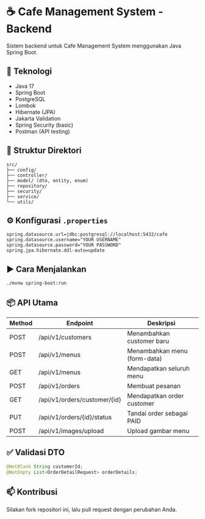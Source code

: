 # ☕ Cafe Management System - Backend

Sistem backend untuk Cafe Management System menggunakan Java Spring Boot.

## 🚀 Teknologi
- Java 17
- Spring Boot
- PostgreSQL
- Lombok
- Hibernate (JPA)
- Jakarta Validation
- Spring Security (basic)
- Postman (API testing)

## 📁 Struktur Direktori
```
src/  
├── config/  
├── controller/  
├── model/ (dto, entity, enum)  
├── repository/  
├── security/  
├── service/  
└── utils/  
```

## ⚙️ Konfigurasi `.properties`
```properties
spring.datasource.url=jdbc:postgresql://localhost:5432/cafe  
spring.datasource.username="YOUR USERNAME"  
spring.datasource.password="YOUR PASSWORD"  
spring.jpa.hibernate.ddl-auto=update  
```

## ▶️ Cara Menjalankan
```bash
./mvnw spring-boot:run
```

## 📦 API Utama
| Method | Endpoint                          | Deskripsi                        |
|--------|-----------------------------------|----------------------------------|
| POST   | /api/v1/customers                 | Menambahkan customer baru        |
| POST   | /api/v1/menus                     | Menambahkan menu (form-data)     |
| GET    | /api/v1/menus                     | Mendapatkan seluruh menu         |
| POST   | /api/v1/orders                    | Membuat pesanan                  |
| GET    | /api/v1/orders/customer/{id}     | Mendapatkan order customer       |
| PUT    | /api/v1/orders/{id}/status       | Tandai order sebagai PAID        |
| POST   | /api/v1/images/upload            | Upload gambar menu               |

## ✅ Validasi DTO
```java
@NotBlank String customerId;
@NotEmpty List<OrderDetailRequest> orderDetails;
```

## 📫 Kontribusi
Silakan fork repositori ini, lalu pull request dengan perubahan Anda.
